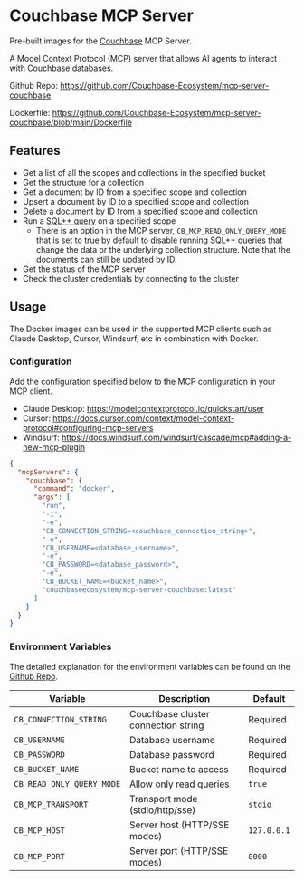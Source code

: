 # Couchbase MCP Server

Pre-built images for the [Couchbase](https://www.couchbase.com/) MCP Server.

A Model Context Protocol (MCP) server that allows AI agents to interact with Couchbase databases.

Github Repo: https://github.com/Couchbase-Ecosystem/mcp-server-couchbase

Dockerfile: https://github.com/Couchbase-Ecosystem/mcp-server-couchbase/blob/main/Dockerfile

## Features

- Get a list of all the scopes and collections in the specified bucket
- Get the structure for a collection
- Get a document by ID from a specified scope and collection
- Upsert a document by ID to a specified scope and collection
- Delete a document by ID from a specified scope and collection
- Run a [SQL++ query](https://www.couchbase.com/sqlplusplus/) on a specified scope
  - There is an option in the MCP server, `CB_MCP_READ_ONLY_QUERY_MODE` that is set to true by default to disable running SQL++ queries that change the data or the underlying collection structure. Note that the documents can still be updated by ID.
- Get the status of the MCP server
- Check the cluster credentials by connecting to the cluster

## Usage

The Docker images can be used in the supported MCP clients such as Claude Desktop, Cursor, Windsurf, etc in combination with Docker.

### Configuration

Add the configuration specified below to the MCP configuration in your MCP client.

- Claude Desktop: https://modelcontextprotocol.io/quickstart/user
- Cursor: https://docs.cursor.com/context/model-context-protocol#configuring-mcp-servers
- Windsurf: https://docs.windsurf.com/windsurf/cascade/mcp#adding-a-new-mcp-plugin

```json
{
  "mcpServers": {
    "couchbase": {
      "command": "docker",
      "args": [
        "run",
        "-i",
        "-e",
        "CB_CONNECTION_STRING=<couchbase_connection_string>",
        "-e",
        "CB_USERNAME=<database_username>",
        "-e",
        "CB_PASSWORD=<database_password>",
        "-e",
        "CB_BUCKET_NAME=<bucket_name>",
        "couchbaseecosystem/mcp-server-couchbase:latest"
      ]
    }
  }
}
```

### Environment Variables

The detailed explanation for the environment variables can be found on the [Github Repo](https://github.com/Couchbase-Ecosystem/mcp-server-couchbase?tab=readme-ov-file#additional-configuration-for-mcp-server).

| Variable                  | Description                         | Default     |
| ------------------------- | ----------------------------------- | ----------- |
| `CB_CONNECTION_STRING`    | Couchbase cluster connection string | Required    |
| `CB_USERNAME`             | Database username                   | Required    |
| `CB_PASSWORD`             | Database password                   | Required    |
| `CB_BUCKET_NAME`          | Bucket name to access               | Required    |
| `CB_READ_ONLY_QUERY_MODE` | Allow only read queries             | `true`      |
| `CB_MCP_TRANSPORT`        | Transport mode (stdio/http/sse)     | `stdio`     |
| `CB_MCP_HOST`             | Server host (HTTP/SSE modes)        | `127.0.0.1` |
| `CB_MCP_PORT`             | Server port (HTTP/SSE modes)        | `8000`      |
